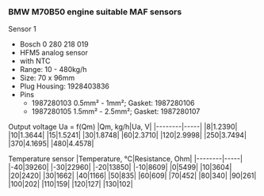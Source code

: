 ### BMW M70B50 engine suitable MAF sensors ###

Sensor 1
- Bosch 0 280 218 019
- HFM5 analog sensor
- with NTC
- Range: 10 - 480kg/h
- Size: 70 x 96mm
- Plug Housing: 1928403836
- Pins 
    - 1987280103 0.5mm² - 1mm²; Gasket: 1987280106
    - 1987280105 1.5mm² - 2.5mm²; Gasket: 1987280107

Output voltage Ua = f(Qm)
|Qm, kg/h|Ua, V|
|--------|-----|
|8|1.2390|
|10|1.3644|
|15|1.5241|
|30|1.8748|
|60|2.3710|
|120|2.9998|
|250|3.7494|
|370|4.1695|
|480|4.4578|

Temperature sensor
|Temperature, °C|Resistance, Ohm|
|--------|-----|
|-40|39260|
|-30|22960|
|-20|13850|
|-10|8609|
|0|5499|
|10|3604|
|20|2420|
|30|1662|
|40|1166|
|50|835|
|60|609|
|70|452|
|80|340|
|90|261|
|100|202|
|110|159|
|120|127|
|130|102|
